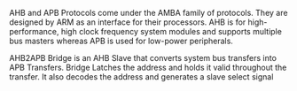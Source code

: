AHB and APB Protocols come under the AMBA family of protocols. They are designed by ARM as an interface for their processors. AHB is for high-performance, high clock frequency system modules and supports multiple bus masters whereas APB is used for low-power peripherals. 

AHB2APB Bridge is an AHB Slave that converts system bus transfers into  APB Transfers. Bridge Latches the address and holds it valid throughout the transfer. It also decodes the address and generates a slave select signal
